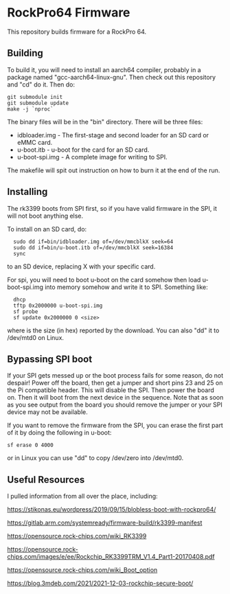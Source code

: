 # RockPro64 Firmware

This repository builds firmware for a RockPro 64.

## Building

To build it, you will need to install an aarch64 compiler, probably in
a package named "gcc-aarch64-linux-gnu". Then check out this repository
and "cd" do it.  Then do:

```
git submodule init
git submodule update
make -j `nproc`
```

The binary files will be in the "bin" directory.  There will be three
files:

* idbloader.img - The first-stage and second loader for an SD card or
  eMMC card.
* u-boot.itb - u-boot for the card for an SD card.
* u-boot-spi.img - A complete image for writing to SPI.

The makefile will spit out instruction on how to burn it at the end of
the run.

## Installing

The rk3399 boots from SPI first, so if you have valid firmware in the
SPI, it will not boot anything else.

To install on an SD card, do:

```
  sudo dd if=bin/idbloader.img of=/dev/mmcblkX seek=64
  sudo dd if=bin/u-boot.itb of=/dev/mmcblkX seek=16384
  sync
```

to an SD device, replacing X with your specific card.

For spi, you will need to boot u-boot on the card somehow then load
u-boot-spi.img into memory somehow and write it to SPI.  Something
like:

```
  dhcp
  tftp 0x2000000 u-boot-spi.img
  sf probe
  sf update 0x2000000 0 <size>
```

where <size> is the size (in hex) reported by the download.  You can
also "dd" it to /dev/mtd0 on Linux.

## Bypassing SPI boot

If your SPI gets messed up or the boot process fails for some reason,
do not despair!  Power off the board, then get a jumper and short pins
23 and 25 on the Pi compatible header.  This will disable the SPI.
Then power the board on.  Then it will boot from the next device in
the sequence.  Note that as soon as you see output from the board you
should remove the jumper or your SPI device may not be available.

If you want to remove the firmware from the SPI, you can erase the
first part of it by doing the following in u-boot:

```
sf erase 0 4000
```

or in Linux you can use "dd" to copy /dev/zero into /dev/mtd0.

## Useful Resources

I pulled information from all over the place, including:

https://stikonas.eu/wordpress/2019/09/15/blobless-boot-with-rockpro64/

https://gitlab.arm.com/systemready/firmware-build/rk3399-manifest

https://opensource.rock-chips.com/wiki_RK3399

https://opensource.rock-chips.com/images/e/ee/Rockchip_RK3399TRM_V1.4_Part1-20170408.pdf

https://opensource.rock-chips.com/wiki_Boot_option

https://blog.3mdeb.com/2021/2021-12-03-rockchip-secure-boot/